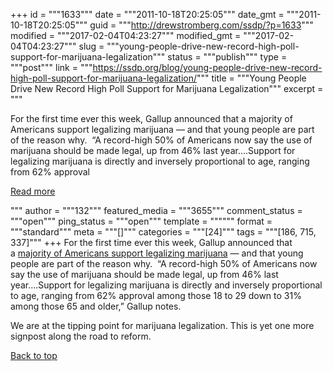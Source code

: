 +++
id = """1633"""
date = """2011-10-18T20:25:05"""
date_gmt = """2011-10-18T20:25:05"""
guid = """http://drewstromberg.com/ssdp/?p=1633"""
modified = """2017-02-04T04:23:27"""
modified_gmt = """2017-02-04T04:23:27"""
slug = """young-people-drive-new-record-high-poll-support-for-marijuana-legalization"""
status = """publish"""
type = """post"""
link = """https://ssdp.org/blog/young-people-drive-new-record-high-poll-support-for-marijuana-legalization/"""
title = """Young People Drive New Record High Poll Support for Marijuana Legalization"""
excerpt = """<p>For the first time ever this week, Gallup announced that a majority of Americans support legalizing marijuana — and that young people are part of the reason why.  &#8220;A record-high 50% of Americans now say the use of marijuana should be made legal, up from 46% last year&#8230;.Support for legalizing marijuana is directly and inversely proportional to age, ranging from 62% approval</p>
<div class="h10"></div>
<p><a class="more-link2 flat" href="https://ssdp.org/blog/young-people-drive-new-record-high-poll-support-for-marijuana-legalization/">Read more</a></p>
"""
author = """132"""
featured_media = """3655"""
comment_status = """open"""
ping_status = """open"""
template = """"""
format = """standard"""
meta = """[]"""
categories = """[24]"""
tags = """[186, 715, 337]"""
+++
For the first time ever this week, Gallup announced that a <a href="http://www.gallup.com/poll/150149/Record-High-Americans-Favor-Legalizing-Marijuana.aspx">majority of Americans support legalizing marijuana</a> — and that young people are part of the reason why.  &#8220;A record-high 50% of Americans now say the use of marijuana should be made legal, up from 46% last year&#8230;.Support for legalizing marijuana is directly and inversely proportional to age, ranging from 62% approval among those 18 to 29 down to 31% among those 65 and older,&#8221; Gallup notes.



We are at the tipping point for marijuana legalization. This is yet one more signpost along the road to reform.



<a title="Back to Top" href="http://ssdp.org/news/blog/young-people-drive-new-record-high-poll-support-for-marijuana-legalization#top">Back to top</a>
